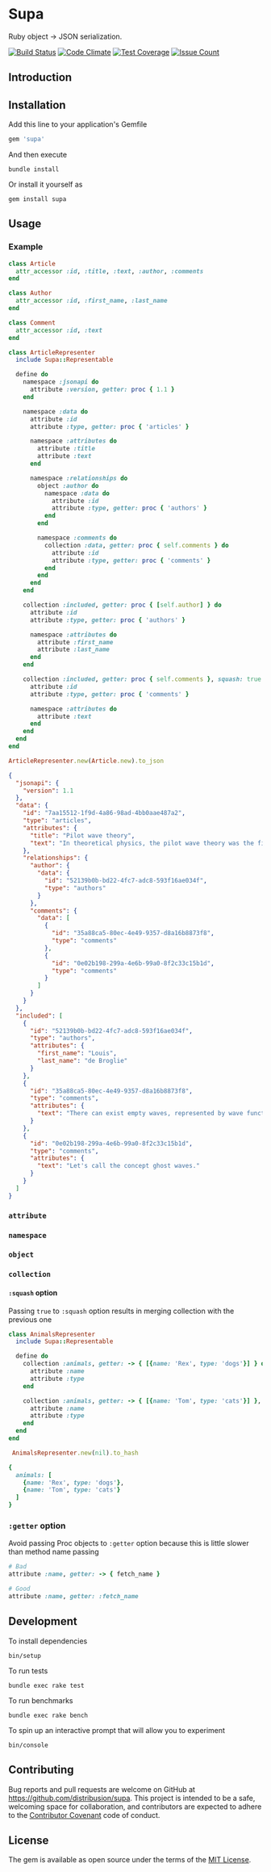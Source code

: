 # Supa

Ruby object → JSON serialization.

[![Build Status](https://travis-ci.org/distribusion/supa.svg?branch=master)](https://travis-ci.org/distribusion/supa)
[![Code Climate](https://codeclimate.com/github/distribusion/supa/badges/gpa.svg)](https://codeclimate.com/github/distribusion/supa)
[![Test Coverage](https://codeclimate.com/github/distribusion/supa/badges/coverage.svg)](https://codeclimate.com/github/distribusion/supa/coverage)
[![Issue Count](https://codeclimate.com/github/distribusion/supa/badges/issue_count.svg)](https://codeclimate.com/github/distribusion/supa)

## Introduction


## Installation

Add this line to your application's Gemfile

```ruby
gem 'supa'
```

And then execute
```shell
bundle install
```

Or install it yourself as
```
gem install supa
```

## Usage

### Example

```ruby
class Article
  attr_accessor :id, :title, :text, :author, :comments
end
```
```ruby
class Author
  attr_accessor :id, :first_name, :last_name
end
```
```ruby
class Comment
  attr_accessor :id, :text
end
```

```ruby
class ArticleRepresenter
  include Supa::Representable

  define do
    namespace :jsonapi do
      attribute :version, getter: proc { 1.1 }
    end

    namespace :data do
      attribute :id
      attribute :type, getter: proc { 'articles' }

      namespace :attributes do
        attribute :title
        attribute :text
      end

      namespace :relationships do
        object :author do
          namespace :data do
            attribute :id
            attribute :type, getter: proc { 'authors' }
          end
        end

        namespace :comments do
          collection :data, getter: proc { self.comments } do
            attribute :id
            attribute :type, getter: proc { 'comments' }
          end
        end
      end
    end

    collection :included, getter: proc { [self.author] } do
      attribute :id
      attribute :type, getter: proc { 'authors' }

      namespace :attributes do
        attribute :first_name
        attribute :last_name
      end
    end

    collection :included, getter: proc { self.comments }, squash: true  do
      attribute :id
      attribute :type, getter: proc { 'comments' }

      namespace :attributes do
        attribute :text
      end
    end
  end
end
```

```ruby
ArticleRepresenter.new(Article.new).to_json
```

```json
{
  "jsonapi": {
    "version": 1.1
  },
  "data": {
    "id": "7aa15512-1f9d-4a86-98ad-4bb0aae487a2",
    "type": "articles",
    "attributes": {
      "title": "Pilot wave theory",
      "text": "In theoretical physics, the pilot wave theory was the first known example of a hidden variable theory, presented by Louis de Broglie in 1927. Its more modern version, the de Broglie–Bohm theory, remains a non-mainstream attempt to interpret quantum mechanics as a deterministic theory, avoiding troublesome notions such as wave–particle duality, instantaneous wave function collapse and the paradox of Schrödinger's cat."
    },
    "relationships": {
      "author": {
        "data": {
          "id": "52139b0b-bd22-4fc7-adc8-593f16ae034f",
          "type": "authors"
        }
      },
      "comments": {
        "data": [
          {
            "id": "35a88ca5-80ec-4e49-9357-d8a16b8873f8",
            "type": "comments"
          },
          {
            "id": "0e02b198-299a-4e6b-99a0-8f2c33c15b1d",
            "type": "comments"
          }
        ]
      }
    }
  },
  "included": [
    {
      "id": "52139b0b-bd22-4fc7-adc8-593f16ae034f",
      "type": "authors",
      "attributes": {
        "first_name": "Louis",
        "last_name": "de Broglie"
      }
    },
    {
      "id": "35a88ca5-80ec-4e49-9357-d8a16b8873f8",
      "type": "comments",
      "attributes": {
        "text": "There can exist empty waves, represented by wave functions propagating in space and time but not carrying energy or momentum, and not associated with a particle."
      }
    },
    {
      "id": "0e02b198-299a-4e6b-99a0-8f2c33c15b1d",
      "type": "comments",
      "attributes": {
        "text": "Let's call the concept ghost waves."
      }
    }
  ]
}
```

### `attribute`

### `namespace`

### `object`

### `collection`

#### `:squash` option

Passing `true` to `:squash` option results in merging collection with the previous one

```ruby
class AnimalsRepresenter
  include Supa::Representable

  define do
    collection :animals, getter: -> { [{name: 'Rex', type: 'dogs'}] } do
      attribute :name
      attribute :type
    end

    collection :animals, getter: -> { [{name: 'Tom', type: 'cats'}] }, squash: true do
      attribute :name
      attribute :type
    end
  end
end
```

```ruby
 AnimalsRepresenter.new(nil).to_hash
```

```ruby
{
  animals: [
    {name: 'Rex', type: 'dogs'},
    {name: 'Tom', type: 'cats'}
  ]
}
```

### `:getter` option

Avoid passing Proc objects to `:getter` option because this is little slower than method name passing

```ruby
# Bad
attribute :name, getter: -> { fetch_name }

# Good
attribute :name, getter: :fetch_name
```

## Development

To install dependencies
```shell
bin/setup
```

To run tests
```shell
bundle exec rake test
```

To run benchmarks
```shell
bundle exec rake bench
```

To spin up an interactive prompt that will allow you to experiment
```shell
bin/console
```

## Contributing

Bug reports and pull requests are welcome on GitHub at https://github.com/distribusion/supa.
This project is intended to be a safe, welcoming space for collaboration, and contributors are expected to adhere to the [Contributor Covenant](http://contributor-covenant.org) code of conduct.

## License

The gem is available as open source under the terms of the [MIT License](http://opensource.org/licenses/MIT).
